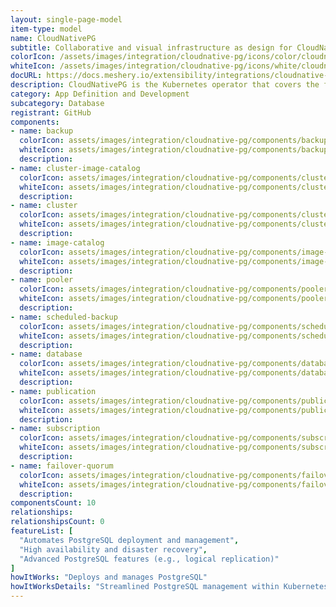 ```yaml
---
layout: single-page-model
item-type: model
name: CloudNativePG
subtitle: Collaborative and visual infrastructure as design for CloudNativePG
colorIcon: /assets/images/integration/cloudnative-pg/icons/color/cloudnative-pg-color.svg
whiteIcon: /assets/images/integration/cloudnative-pg/icons/white/cloudnative-pg-white.svg
docURL: https://docs.meshery.io/extensibility/integrations/cloudnative-pg
description: CloudNativePG is the Kubernetes operator that covers the full lifecycle of a highly available PostgreSQL database cluster with a primary/standby architecture, using native streaming replication.
category: App Definition and Development
subcategory: Database
registrant: GitHub
components: 
- name: backup
  colorIcon: assets/images/integration/cloudnative-pg/components/backup/icons/color/backup-color.svg
  whiteIcon: assets/images/integration/cloudnative-pg/components/backup/icons/white/backup-white.svg
  description: 
- name: cluster-image-catalog
  colorIcon: assets/images/integration/cloudnative-pg/components/cluster-image-catalog/icons/color/cluster-image-catalog-color.svg
  whiteIcon: assets/images/integration/cloudnative-pg/components/cluster-image-catalog/icons/white/cluster-image-catalog-white.svg
  description: 
- name: cluster
  colorIcon: assets/images/integration/cloudnative-pg/components/cluster/icons/color/cluster-color.svg
  whiteIcon: assets/images/integration/cloudnative-pg/components/cluster/icons/white/cluster-white.svg
  description: 
- name: image-catalog
  colorIcon: assets/images/integration/cloudnative-pg/components/image-catalog/icons/color/image-catalog-color.svg
  whiteIcon: assets/images/integration/cloudnative-pg/components/image-catalog/icons/white/image-catalog-white.svg
  description: 
- name: pooler
  colorIcon: assets/images/integration/cloudnative-pg/components/pooler/icons/color/pooler-color.svg
  whiteIcon: assets/images/integration/cloudnative-pg/components/pooler/icons/white/pooler-white.svg
  description: 
- name: scheduled-backup
  colorIcon: assets/images/integration/cloudnative-pg/components/scheduled-backup/icons/color/scheduled-backup-color.svg
  whiteIcon: assets/images/integration/cloudnative-pg/components/scheduled-backup/icons/white/scheduled-backup-white.svg
  description: 
- name: database
  colorIcon: assets/images/integration/cloudnative-pg/components/database/icons/color/database-color.svg
  whiteIcon: assets/images/integration/cloudnative-pg/components/database/icons/white/database-white.svg
  description: 
- name: publication
  colorIcon: assets/images/integration/cloudnative-pg/components/publication/icons/color/publication-color.svg
  whiteIcon: assets/images/integration/cloudnative-pg/components/publication/icons/white/publication-white.svg
  description: 
- name: subscription
  colorIcon: assets/images/integration/cloudnative-pg/components/subscription/icons/color/subscription-color.svg
  whiteIcon: assets/images/integration/cloudnative-pg/components/subscription/icons/white/subscription-white.svg
  description: 
- name: failover-quorum
  colorIcon: assets/images/integration/cloudnative-pg/components/failover-quorum/icons/color/failover-quorum-color.svg
  whiteIcon: assets/images/integration/cloudnative-pg/components/failover-quorum/icons/white/failover-quorum-white.svg
  description: 
componentsCount: 10
relationships: 
relationshipsCount: 0
featureList: [
  "Automates PostgreSQL deployment and management",
  "High availability and disaster recovery",
  "Advanced PostgreSQL features (e.g., logical replication)"
]
howItWorks: "Deploys and manages PostgreSQL"
howItWorksDetails: "Streamlined PostgreSQL management within Kubernetes"
---
```

